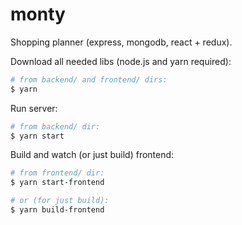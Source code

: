 # monty
Shopping planner (express, mongodb, react + redux).

Download all needed libs (node.js and yarn required):
```bash
# from backend/ and frontend/ dirs:
$ yarn
```

Run server:
```bash
# from backend/ dir:
$ yarn start
```

Build and watch (or just build) frontend:
```bash
# from frontend/ dir:
$ yarn start-frontend

# or (for just build):
$ yarn build-frontend
```
